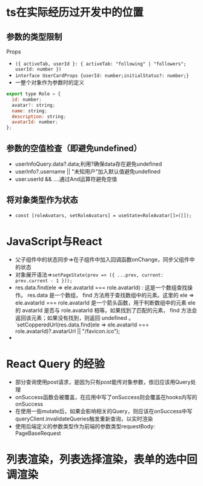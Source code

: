 
# ts在实际经历过开发中的位置

## 参数的类型限制

Props
- `({ activeTab, userId }: { activeTab: "following" | "followers"; userId: number })`
- `interface UserCardProps {userId: number;initialStatus?: number;}`
- 一整个对象作为参数时的定义

```js
export type Role = {
  id: number;
  avatar?: string;
  name: string;
  description: string;
  avatarId: number;
};
```

## 参数的空值检查（即避免undefined）

- userInfoQuery.data?.data;利用?确保data存在避免undefined
- userInfo?.username || "未知用户"加入默认值避免undefined
- user.userId && ....通过And运算符避免空值

## 将对象类型作为状态

- `const [roleAvatars, setRoleAvatars] = useState<RoleAvatar[]>([]);`


# JavaScript与React

- 父子组件中的状态同步=>在子组件中加入回调函数onChange，同步父组件中的状态
- 对象展开语法=>`setPageState(prev => ({ ...prev, current: prev.current - 1 }));`
- res.data.find(ele => ele.avatarId === role.avatarId) : 这是一个数组查找操作。 res.data 是一个数组， find 方法用于查找数组中的元素。这里的 ele => ele.avatarId === role.avatarId 是一个箭头函数，用于判断数组中的元素 ele 的 avatarId 是否与 role.avatarId 相等。如果找到了匹配的元素， find 方法会返回该元素；如果没有找到，则返回 undefined 。`setCopperedUrl(res.data.find(ele => ele.avatarId === role.avatarId)?.avatarUrl || "/favicon.ico");
- 
# React Query 的经验

- 部分查询使用post请求，是因为只有post能传对象参数，依旧应该用Query处理
- onSuccess函数会被覆盖，在应用中写了onSuccess则会覆盖在hooks内写的onSuccess
- 在使用一些mutate后，如果会影响相关的Query，则应该在onSuccess中写queryClient.invalidateQueries触发重新查询，以实时渲染
- 使用后端定义的参数类型作为前端的参数类型requestBody: PageBaseRequest

# 列表渲染，列表选择渲染，表单的选中回调渲染

